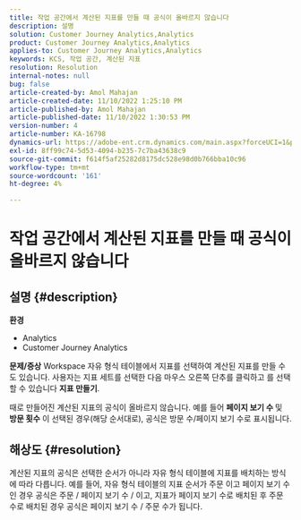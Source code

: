 ```yaml
---
title: 작업 공간에서 계산된 지표를 만들 때 공식이 올바르지 않습니다
description: 설명
solution: Customer Journey Analytics,Analytics
product: Customer Journey Analytics,Analytics
applies-to: Customer Journey Analytics,Analytics
keywords: KCS, 작업 공간, 계산된 지표
resolution: Resolution
internal-notes: null
bug: false
article-created-by: Amol Mahajan
article-created-date: 11/10/2022 1:25:10 PM
article-published-by: Amol Mahajan
article-published-date: 11/10/2022 1:30:53 PM
version-number: 4
article-number: KA-16798
dynamics-url: https://adobe-ent.crm.dynamics.com/main.aspx?forceUCI=1&pagetype=entityrecord&etn=knowledgearticle&id=83b1fb14-fb60-ed11-9561-6045bd006268
exl-id: 8ff99c74-5d53-4094-b235-7c7ba43638c9
source-git-commit: f614f5af25282d8175dc528e98d0b766bba10c96
workflow-type: tm+mt
source-wordcount: '161'
ht-degree: 4%

---
```


# 작업 공간에서 계산된 지표를 만들 때 공식이 올바르지 않습니다

## 설명 {#description}

<b>환경</b>
- Analytics
- Customer Journey Analytics

<b>문제/증상</b>
Workspace 자유 형식 테이블에서 지표를 선택하여 계산된 지표를 만들 수도 있습니다. 사용자는 지표 세트를 선택한 다음 마우스 오른쪽 단추를 클릭하고 를 선택할 수 있습니다 <b>지표 만들기</b>.

때로 만들어진 계산된 지표의 공식이 올바르지 않습니다. 예를 들어 <b>페이지 보기 수 </b>및 <b>방문 횟수</b> 이 선택된 경우(해당 순서대로), 공식은 방문 수/페이지 보기 수로 표시됩니다.


## 해상도 {#resolution}


계산된 지표의 공식은 선택한 순서가 아니라 자유 형식 테이블에 지표를 배치하는 방식에 따라 다릅니다. 예를 들어, 자유 형식 테이블의 지표 순서가 주문 이고 페이지 보기 수 인 경우 공식은 주문 / 페이지 보기 수 / 이고, 지표가 페이지 보기 수로 배치된 후 주문 수로 배치된 경우 공식은 페이지 보기 수 / 주문 수가 됩니다.
